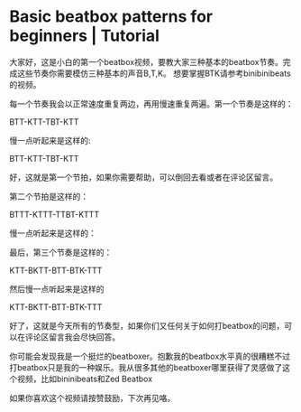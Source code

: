 # Basic beatbox patterns for beginners | Tutorial

大家好，这是小白的第一个beatbox视频，要教大家三种基本的beatbox节奏。完成这些节奏你需要模仿三种基本的声音B,T,K。
想要掌握BTK请参考binibinibeats的视频。

每一个节奏我会以正常速度重复两边，再用慢速重复两遍。第一个节奏是这样的：

BTT-KTT-TBT-KTT

慢一点听起来是这样的:

BTT-KTT-TBT-KTT

好，这就是第一个节拍，如果你需要帮助，可以倒回去看或者在评论区留言。

第二个节拍是这样的：

BTTT-KTTT-TTBT-KTTT

慢一点听起来是这样的：

最后，第三个节奏是这样的：

KTT-BKTT-BTT-BTK-TTT

然后慢一点听起来是这样的

KTT-BKTT-BTT-BTK-TTT

好了，这就是今天所有的节奏型，如果你们又任何关于如何打beatbox的问题，可以在评论区留言我会尽快回答。

你可能会发现我是一个挺烂的beatboxer。抱歉我的beatbox水平真的很糟糕不过打beatbox只是我的一种娱乐。我从很多其他的beatboxer哪里获得了灵感做了这个视频，比如bininibeats和Zed Beatbox

如果你喜欢这个视频请按赞鼓励，下次再见咯。